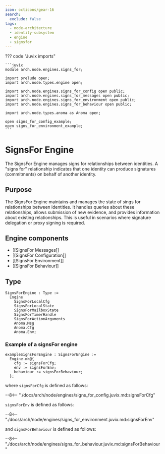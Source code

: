 ```yaml
---
icon: octicons/gear-16
search:
  exclude: false
tags:
  - node-architecture
  - identity-subsystem
  - engine
  - signsfor
---
```


??? code "Juvix imports"

    ```juvix
    module arch.node.engines.signs_for;

    import prelude open;
    import arch.node.types.engine open;

    import arch.node.engines.signs_for_config open public;
    import arch.node.engines.signs_for_messages open public;
    import arch.node.engines.signs_for_environment open public;
    import arch.node.engines.signs_for_behaviour open public;

    import arch.node.types.anoma as Anoma open;

    open signs_for_config_example;
    open signs_for_environment_example;
    ```

# SignsFor Engine

The SignsFor Engine manages signs for relationships between identities.
A "signs for" relationship indicates that one identity can produce signatures
(commitments) on behalf of another identity.

## Purpose

The SignsFor Engine maintains and manages the state of sings for relationships between
identities. It handles queries about these relationships, allows submission of new
evidence, and provides information about existing relationships. This is useful in
scenarios where signature delegation or proxy signing is required.

## Engine components

- [[SignsFor Messages]]
- [[SignsFor Configuration]]
- [[SignsFor Environment]]
- [[SignsFor Behaviour]]

## Type

<!-- --8<-- [start:SignsForEngine] -->
```juvix
SignsForEngine : Type :=
  Engine
    SignsForLocalCfg
    SignsForLocalState
    SignsForMailboxState
    SignsForTimerHandle
    SignsForActionArguments
    Anoma.Msg
    Anoma.Cfg
    Anoma.Env;
```
<!-- --8<-- [end:SignsForEngine] -->

### Example of a signsFor engine

<!-- --8<-- [start:exampleSignsForEngine] -->
```juvix
exampleSignsForEngine : SignsForEngine :=
  Engine.mk@{
    cfg := signsForCfg;
    env := signsForEnv;
    behaviour := signsForBehaviour;
  };
```
<!-- --8<-- [end:exampleSignsForEngine] -->

where `signsForCfg` is defined as follows:

--8<-- "./docs/arch/node/engines/signs_for_config.juvix.md:signsForCfg"

`signsForEnv` is defined as follows:

--8<-- "./docs/arch/node/engines/signs_for_environment.juvix.md:signsForEnv"

and `signsForBehaviour` is defined as follows:

--8<-- "./docs/arch/node/engines/signs_for_behaviour.juvix.md:signsForBehaviour"

